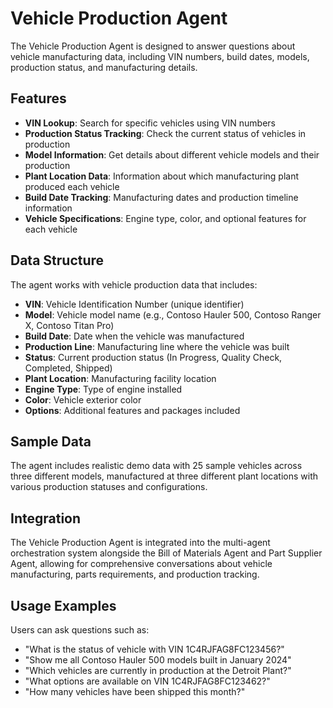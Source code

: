 # Vehicle Production Agent

The Vehicle Production Agent is designed to answer questions about vehicle manufacturing data, including VIN numbers, build dates, models, production status, and manufacturing details.

## Features

- **VIN Lookup**: Search for specific vehicles using VIN numbers
- **Production Status Tracking**: Check the current status of vehicles in production
- **Model Information**: Get details about different vehicle models and their production
- **Plant Location Data**: Information about which manufacturing plant produced each vehicle
- **Build Date Tracking**: Manufacturing dates and production timeline information
- **Vehicle Specifications**: Engine type, color, and optional features for each vehicle

## Data Structure

The agent works with vehicle production data that includes:

- **VIN**: Vehicle Identification Number (unique identifier)
- **Model**: Vehicle model name (e.g., Contoso Hauler 500, Contoso Ranger X, Contoso Titan Pro)
- **Build Date**: Date when the vehicle was manufactured
- **Production Line**: Manufacturing line where the vehicle was built
- **Status**: Current production status (In Progress, Quality Check, Completed, Shipped)
- **Plant Location**: Manufacturing facility location
- **Engine Type**: Type of engine installed
- **Color**: Vehicle exterior color
- **Options**: Additional features and packages included

## Sample Data

The agent includes realistic demo data with 25 sample vehicles across three different models, manufactured at three different plant locations with various production statuses and configurations.

## Integration

The Vehicle Production Agent is integrated into the multi-agent orchestration system alongside the Bill of Materials Agent and Part Supplier Agent, allowing for comprehensive conversations about vehicle manufacturing, parts requirements, and production tracking.

## Usage Examples

Users can ask questions such as:
- "What is the status of vehicle with VIN 1C4RJFAG8FC123456?"
- "Show me all Contoso Hauler 500 models built in January 2024"
- "Which vehicles are currently in production at the Detroit Plant?"
- "What options are available on VIN 1C4RJFAG8FC123462?"
- "How many vehicles have been shipped this month?"